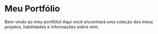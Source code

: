 # Meu Portfólio 

Bem-vindo ao meu portfólio! Aqui você encontrará uma coleção dos meus projetos, habilidades e informações sobre mim.
